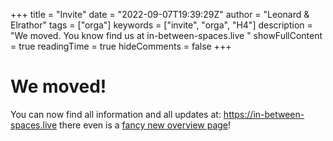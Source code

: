 +++
title = "Invite"
date = "2022-09-07T19:39:29Z"
author = "Leonard & Elrathor"
tags = ["orga"]
keywords = ["invite", "orga", "H4"]
description = "We moved. You know find us at in-between-spaces.live "
showFullContent = true
readingTime = true
hideComments = false
+++

# We moved!
You can now find all information and all updates at: https://in-between-spaces.live there even is a [fancy new overview page](https://in-between-spaces.live/projects/h4/info.html)! 
